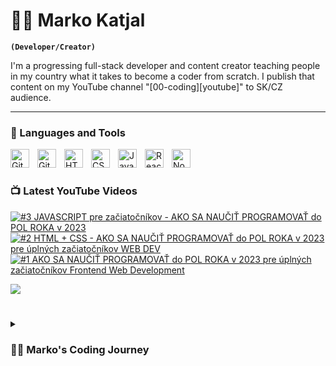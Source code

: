 # 🏄‍♂️ Marko Katjal

**`(Developer/Creator)`**

I'm a progressing full-stack developer and content creator teaching people in my country what it takes to become a coder from scratch. I publish that content on my YouTube channel "[00-coding][youtube]" to SK/CZ audience.

---

### 🧰 Languages and Tools


<img align="left" alt="Git" width="30px" style="padding-right:10px;" src="https://cdn.jsdelivr.net/gh/devicons/devicon/icons/git/git-original.svg" />
<img align="left" alt="GitHub" width="30px" style="padding-right:10px;" src="https://cdn.jsdelivr.net/gh/devicons/devicon/icons/github/github-original.svg" />
<img align="left" alt="HTML" width="30px" style="padding-right:10px;" src="https://cdn.jsdelivr.net/gh/devicons/devicon/icons/html5/html5-plain.svg" />
<img align="left" alt="CSS" width="30px" style="padding-right:10px;" src="https://cdn.jsdelivr.net/gh/devicons/devicon/icons/css3/css3-plain.svg" />
<img align="left" alt="JavaScript" width="30px" style="padding-right:10px;" src="https://cdn.jsdelivr.net/gh/devicons/devicon/icons/javascript/javascript-plain.svg" />
<img align="left" alt="React" width="30px" style="padding-right:10px;" src="https://cdn.jsdelivr.net/gh/devicons/devicon/icons/react/react-original.svg" />
<img align="left" alt="NodeJS" width="30px" style="padding-right:10px;" src="https://cdn.jsdelivr.net/gh/devicons/devicon/icons/nodejs/nodejs-original.svg" />
<br />

#

### 📺 Latest YouTube Videos

<!-- BEGIN YOUTUBE-CARDS -->
[![#3 JAVASCRIPT pre začiatočníkov - AKO SA NAUČIŤ PROGRAMOVAŤ do POL ROKA v 2023](https://ytcards.demolab.com/?id=Ov1tuHS4uNw&title=How+to+Improve+Efficiency+as+a+Software+Developer&lang=en&timestamp=1669140023&background_color=%230d1117&title_color=%23ffffff&stats_color=%23dedede&width=250&duration=535 "#3 JAVASCRIPT pre začiatočníkov - AKO SA NAUČIŤ PROGRAMOVAŤ do POL ROKA v 2023")](https://www.youtube.com/watch?v=Ov1tuHS4uNw)
[![#2 HTML + CSS - AKO SA NAUČIŤ PROGRAMOVAŤ do POL ROKA v 2023 pre úplných začiatočníkov WEB DEV](https://ytcards.demolab.com/?id=b0pkpcD8Ms4&title=How+to+Build+a+Minimal+Developer+Portfolio+Website+Using+React+%2B+Tailwind+%2B+Vite&lang=en&timestamp=1668434431&background_color=%230d1117&title_color=%23ffffff&stats_color=%23dedede&width=250&duration=4119 "#2 HTML + CSS - AKO SA NAUČIŤ PROGRAMOVAŤ do POL ROKA v 2023 pre úplných začiatočníkov WEB DEV")](https://www.youtube.com/watch?v=b0pkpcD8Ms4)
[![#1 AKO SA NAUČIŤ PROGRAMOVAŤ do POL ROKA v 2023 pre úplných začiatočníkov Frontend Web Development](https://ytcards.demolab.com/?id=DIny00tOBdU&title=Command+Line+Tools+ALL+Developers+Should+Know&lang=en&timestamp=1667250900&background_color=%230d1117&title_color=%23ffffff&stats_color=%23dedede&width=250&duration=434 "#1 AKO SA NAUČIŤ PROGRAMOVAŤ do POL ROKA v 2023 pre úplných začiatočníkov Frontend Web Development")](https://www.youtube.com/watch?v=DIny00tOBdU)
<!-- END YOUTUBE-CARDS -->

[<img src="https://custom-icon-badges.demolab.com/badge/-Subscribe%20For%20More-red?style=for-the-badge&logo=video&logoColor=white"/>](https://www.youtube.com/channel/UCf7pXFEZnmMiK_DsujuChfA?sub_confirmation=1)

#

<details>
 <summary><h3>👨‍💻 Marko's Coding Journey</h3></summary>
   I'm a 22 years old man from Slovakia working on my own as a nutritionist. Which is a profession I felt like I needed to learn early in life in order to make my family healthy and also all the people around me, as this is the thing that everyone should take care of in the first place.
   After taking care of health, I started my coding journey thanks to my friend who's been able to learn everything he knows all by himself. He inspired me to try coding too and it quickly became my passion. I always loved to try new challenges in life and this one might be one of the biggest but also most valuable as I see great importance in it, especially for the future.
   There is nothing that I´m unwilling to learn, as long as it gives me purpose. So let's see what the future has in store for me and I´ll make sure I'm prepared for anything to come.
